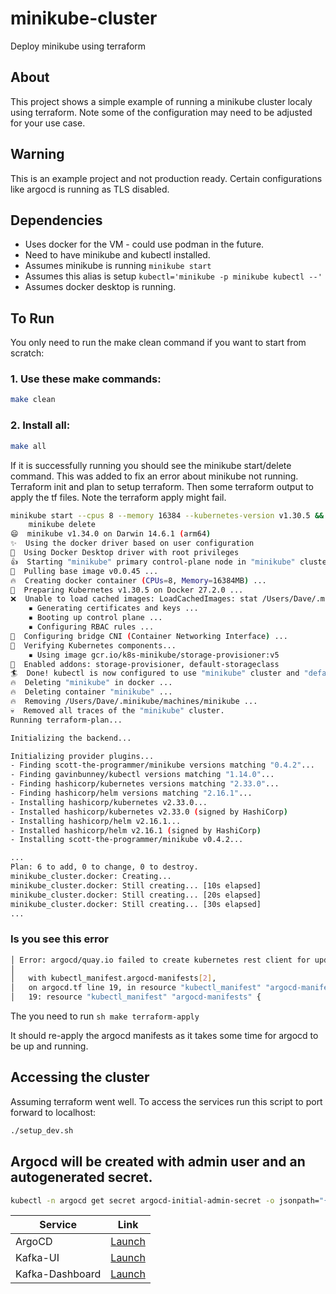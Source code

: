 # minikube-cluster
Deploy minikube using terraform


## About
This project shows a simple example of running a minikube cluster localy using terraform. Note some of the configuration may need to be adjusted for your use case.

## Warning
This is an example project and not production ready. Certain configurations like argocd is running as TLS disabled.

## Dependencies

* Uses docker for the VM - could use podman in the future.
* Need to have minikube and kubectl installed.
* Assumes minikube is running ```minikube start```
* Assumes this alias is setup ```kubectl='minikube -p minikube kubectl --'```
* Assumes docker desktop is running.

## To Run
You only need to run the make clean command if you want to start from scratch:

### 1. Use these make commands:
```sh
make clean
```

### 2. Install all:
```sh
make all
```

If it is successfully running you should see the minikube start/delete command. This was added to fix an error about minikube not running. Terraform init and plan to setup terraform. Then some terraform output to apply the tf files. Note the terraform apply might fail. 

```sh
minikube start --cpus 8 --memory 16384 --kubernetes-version v1.30.5 && \
	minikube delete
😄  minikube v1.34.0 on Darwin 14.6.1 (arm64)
✨  Using the docker driver based on user configuration
📌  Using Docker Desktop driver with root privileges
👍  Starting "minikube" primary control-plane node in "minikube" cluster
🚜  Pulling base image v0.0.45 ...
🔥  Creating docker container (CPUs=8, Memory=16384MB) ...
🐳  Preparing Kubernetes v1.30.5 on Docker 27.2.0 ...
❌  Unable to load cached images: LoadCachedImages: stat /Users/Dave/.minikube/cache/images/arm64/registry.k8s.io/coredns/coredns_v1.11.1: no such file or directory
    ▪ Generating certificates and keys ...
    ▪ Booting up control plane ...
    ▪ Configuring RBAC rules ...
🔗  Configuring bridge CNI (Container Networking Interface) ...
🔎  Verifying Kubernetes components...
    ▪ Using image gcr.io/k8s-minikube/storage-provisioner:v5
🌟  Enabled addons: storage-provisioner, default-storageclass
🏄  Done! kubectl is now configured to use "minikube" cluster and "default" namespace by default
🔥  Deleting "minikube" in docker ...
🔥  Deleting container "minikube" ...
🔥  Removing /Users/Dave/.minikube/machines/minikube ...
💀  Removed all traces of the "minikube" cluster.
Running terraform-plan...

Initializing the backend...

Initializing provider plugins...
- Finding scott-the-programmer/minikube versions matching "0.4.2"...
- Finding gavinbunney/kubectl versions matching "1.14.0"...
- Finding hashicorp/kubernetes versions matching "2.33.0"...
- Finding hashicorp/helm versions matching "2.16.1"...
- Installing hashicorp/kubernetes v2.33.0...
- Installed hashicorp/kubernetes v2.33.0 (signed by HashiCorp)
- Installing hashicorp/helm v2.16.1...
- Installed hashicorp/helm v2.16.1 (signed by HashiCorp)
- Installing scott-the-programmer/minikube v0.4.2...

...
Plan: 6 to add, 0 to change, 0 to destroy.
minikube_cluster.docker: Creating...
minikube_cluster.docker: Still creating... [10s elapsed]
minikube_cluster.docker: Still creating... [20s elapsed]
minikube_cluster.docker: Still creating... [30s elapsed]
...
```


### Is you see this error
```sh
│ Error: argocd/quay.io failed to create kubernetes rest client for update of resource: Get "http://localhost/api?timeout=32s": dial tcp [::1]:80: connect: connection refused
│
│   with kubectl_manifest.argocd-manifests[2],
│   on argocd.tf line 19, in resource "kubectl_manifest" "argocd-manifests":
│   19: resource "kubectl_manifest" "argocd-manifests" {
```
The you need to run ```sh make terraform-apply ```

It should re-apply the argocd manifests as it takes some time for argocd to be up and running.

## Accessing the cluster
Assuming terraform went well. To access the services run this script to port forward to localhost:
```sh
./setup_dev.sh
```
## Argocd will be created with admin user and an autogenerated secret.
```sh
kubectl -n argocd get secret argocd-initial-admin-secret -o jsonpath="{.data.password}" | base64 -d; echo
```

| Service    | Link |
| -------- | -------- |
| ArgoCD  | [Launch](http://localhost:8080/applications)     |
| Kafka-UI | [Launch](http://localhost:8001/)    |
| Kafka-Dashboard    | [Launch](http://localhost:8002/) |
